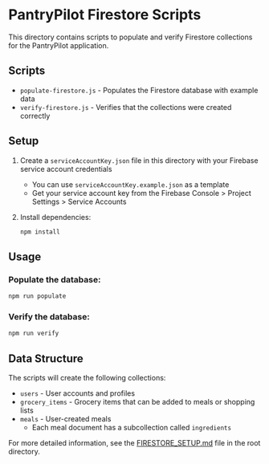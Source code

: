 # PantryPilot Firestore Scripts

This directory contains scripts to populate and verify Firestore collections for the PantryPilot application.

## Scripts

- `populate-firestore.js` - Populates the Firestore database with example data
- `verify-firestore.js` - Verifies that the collections were created correctly

## Setup

1. Create a `serviceAccountKey.json` file in this directory with your Firebase service account credentials
   - You can use `serviceAccountKey.example.json` as a template
   - Get your service account key from the Firebase Console > Project Settings > Service Accounts

2. Install dependencies:
   ```bash
   npm install
   ```

## Usage

### Populate the database:
```bash
npm run populate
```

### Verify the database:
```bash
npm run verify
```

## Data Structure

The scripts will create the following collections:

- `users` - User accounts and profiles
- `grocery_items` - Grocery items that can be added to meals or shopping lists
- `meals` - User-created meals
  - Each meal document has a subcollection called `ingredients`

For more detailed information, see the [FIRESTORE_SETUP.md](../FIRESTORE_SETUP.md) file in the root directory.
